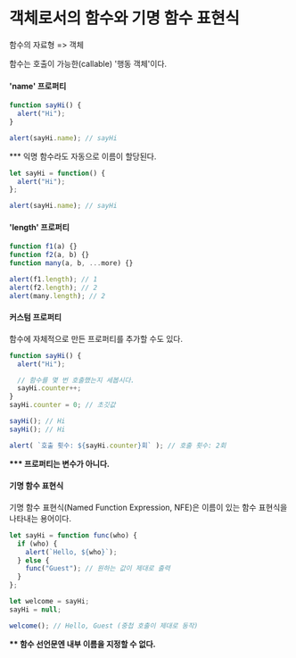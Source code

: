 # 객체로서의 함수와 기명 함수 표현식

함수의 자료형 => 객체

함수는 호출이 가능한(callable) '행동 객체'이다.

#### 'name' 프로퍼티

```javascript
function sayHi() {
  alert("Hi");
}

alert(sayHi.name); // sayHi
```

*** 익명 함수라도 자동으로 이름이 할당된다.

```javascript
let sayHi = function() {
  alert("Hi");
};

alert(sayHi.name); // sayHi
```

#### 'length' 프로퍼티

```javascript
function f1(a) {}
function f2(a, b) {}
function many(a, b, ...more) {}

alert(f1.length); // 1
alert(f2.length); // 2
alert(many.length); // 2
```

#### 커스텀 프로퍼티

함수에 자체적으로 만든 프로퍼티를 추가할 수도 있다.

```javascript
function sayHi() {
  alert("Hi");

  // 함수를 몇 번 호출했는지 세봅시다.
  sayHi.counter++;
}
sayHi.counter = 0; // 초깃값

sayHi(); // Hi
sayHi(); // Hi

alert( `호출 횟수: ${sayHi.counter}회` ); // 호출 횟수: 2회
```

<b>*** 프로퍼티는 변수가 아니다.</b>

#### 기명 함수 표현식

기명 함수 표현식(Named Function Expression, NFE)은 이름이 있는 함수 표현식을 나타내는 용어이다.

```javascript
let sayHi = function func(who) {
  if (who) {
    alert(`Hello, ${who}`);
  } else {
    func("Guest"); // 원하는 값이 제대로 출력
  }
};

let welcome = sayHi;
sayHi = null;

welcome(); // Hello, Guest (중첩 호출이 제대로 동작)
```

<b>** 함수 선언문엔 내부 이름을 지정할 수 없다.</b>

